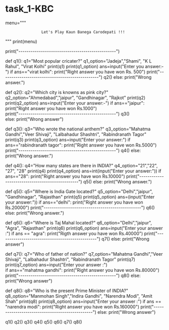 # task_1-KBC

menu="""

                    Let's Play Kaun Banega Carodepati !!!

"""
print(menu)


print("------------------------------------------------")



def q1():
    q1="Most popular cricater?"
    q1_option="Jadeja","Shami", "K L Rahul", "Virat Kolhi"
    print(q1)
    print(q1_option)
    ans=input("Enter you answer:-")
    if ans=="virat kolhi":
        print("Right answer you have won Rs. 500")
        print("------------------------------------------------")
        q2()
    else:
        print("Wrong answer.") 

def q2():
    q2="Which city is knowns as pink city?"
    q2_option="Ahmedabad","jaipur", "Gandhinagar", "Rajkot"
    print(q2)
    print(q2_option)
    ans=input("Enter your answer:-")
    if ans=="jaipur":
        print("Right answer you have won Rs.1000")  
        print("------------------------------------------------") 
        q3()  
    else:
        print("Wrong answer")

def q3():
    q3="Who wrote the national anthem?"
    q3_option="Mahatma Gandhi","Veer Shivaji", "Lalbahadur Shashtri", "Rabindranath Tagor"
    print(q3)
    print(q3_option)
    ans=input("Enter your answer:")
    if ans=="rabindranath tagor":
        print("Right answer you have won Rs.5000")
        print("------------------------------------------------")
        q4()
    else:
        print("Wrong answer.")
    
def q4():
    q4="How many states are there in INDIA?"
    q4_option="21","22", "27", "28"
    print(q4)
    print(q4_option)
    ans=int(input("Enter your answer:"))
    if ans=="28":
        print("Right answer you have won Rs.10000")
        print("------------------------------------------------")
        q5()
    else:
        print("Wrong answer.")
    

def q5():
    q5="Where is India Gate located?"
    q5_option="Delhi","jaipur", "Gandhinagar", "Rajasthan"
    print(q5)
    print(q5_option)
    ans=(input("Enter your answer:"))
    if ans=="delhi":
        print("Right answer you have won Rs.20000")
        print("------------------------------------------------")
        q6()
    else:
        print("Wrong answer.")
    
def q6():
    q6="Where is Taj Mahal located?"
    q6_option="Delhi","jaipur", "Agra", "Rajasthan"
    print(q6)
    print(q6_option)
    ans=input("Enter your answer :")
    if ans == "agra":
        print("Rigth answer you have won Rs.40000")
        print("------------------------------------------------")
        q7()
    else:
        print("Wrong answer")

def q7():
    q7="Who of father of nation?"
    q7_option="Mahatma Gandhi","Veer Shivaji", "Lalbahadur Shashtri", "Rabindranath Tagor"
    print(q7)
    print(q7_option)
    ans=input("Enter your answer :")    
    if ans=="mahatma gandhi":
        print("Right answer you have won Rs.80000")
        print("------------------------------------------------")
        q8()
    else:
        print("Wrong answer")

def q8():
    q8="Who is the present Prime Minister of INDIA?"
    q8_option="Manmohan Singh","Indira Gandhi", "Narendra Modi", "Amit Shah"
    print(q8)
    print(q8_option)
    ans=input("Enter your answer :")
    if ans == "narendra modi":
        print("Right answer you have won Rs.160000")
        print("------------------------------------------------")
    else:
        print("Wrong answer")

q1()
q2()
q3()
q4()
q5()
q6()
q7()
q8()
